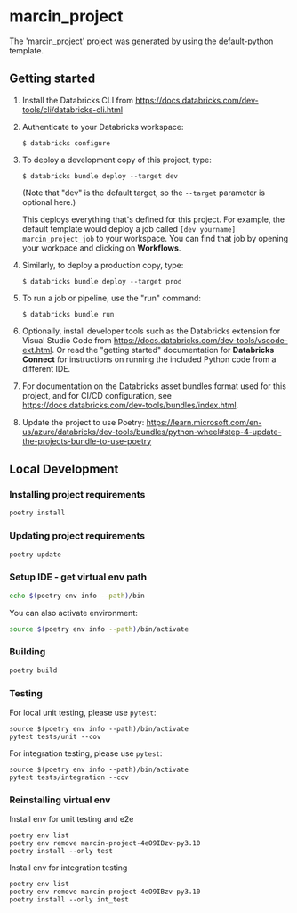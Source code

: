 # marcin_project

The 'marcin_project' project was generated by using the default-python template.

## Getting started

1. Install the Databricks CLI from https://docs.databricks.com/dev-tools/cli/databricks-cli.html

2. Authenticate to your Databricks workspace:
    ```
    $ databricks configure
    ```

3. To deploy a development copy of this project, type:
    ```
    $ databricks bundle deploy --target dev
    ```
    (Note that "dev" is the default target, so the `--target` parameter
    is optional here.)

    This deploys everything that's defined for this project.
    For example, the default template would deploy a job called
    `[dev yourname] marcin_project_job` to your workspace.
    You can find that job by opening your workpace and clicking on **Workflows**.

4. Similarly, to deploy a production copy, type:
   ```
   $ databricks bundle deploy --target prod
   ```

5. To run a job or pipeline, use the "run" command:
   ```
   $ databricks bundle run
   ```

6. Optionally, install developer tools such as the Databricks extension for Visual Studio Code from
   https://docs.databricks.com/dev-tools/vscode-ext.html. Or read the "getting started" documentation for
   **Databricks Connect** for instructions on running the included Python code from a different IDE.

7. For documentation on the Databricks asset bundles format used
   for this project, and for CI/CD configuration, see
   https://docs.databricks.com/dev-tools/bundles/index.html.

8. Update the project to use Poetry:
   https://learn.microsoft.com/en-us/azure/databricks/dev-tools/bundles/python-wheel#step-4-update-the-projects-bundle-to-use-poetry

## Local Development

### Installing project requirements

```bash
poetry install
```

### Updating project requirements

```bash
poetry update
```

### Setup IDE - get virtual env path

```bash
echo $(poetry env info --path)/bin
```

You can also activate environment:

```bash
source $(poetry env info --path)/bin/activate
```

### Building

```sh
poetry build
```

### Testing

For local unit testing, please use `pytest`:

```
source $(poetry env info --path)/bin/activate
pytest tests/unit --cov
```

For integration testing, please use `pytest`:
```
source $(poetry env info --path)/bin/activate
pytest tests/integration --cov
```

### Reinstalling virtual env

Install env for unit testing and e2e
```
poetry env list
poetry env remove marcin-project-4eO9IBzv-py3.10
poetry install --only test
```

Install env for integration testing
```
poetry env list
poetry env remove marcin-project-4eO9IBzv-py3.10
poetry install --only int_test
```